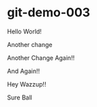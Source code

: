# git-demo-003

Hello World!

Another change


Another Change Again!!

And  Again!!

Hey Wazzup!!

Sure Ball